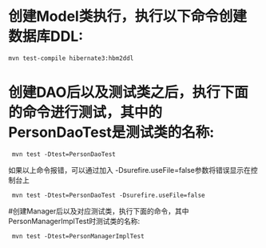 

# 创建Model类执行，执行以下命令创建数据库DDL:

```
mvn test-compile hibernate3:hbm2ddl

```

# 创建DAO后以及测试类之后，执行下面的命令进行测试，其中的PersonDaoTest是测试类的名称:

```
 mvn test -Dtest=PersonDaoTest

```

如果以上命令报错，可以通过加入 -Dsurefire.useFile=false参数将错误显示在控制台上


```
 mvn test -Dtest=PersonDaoTest -Dsurefire.useFile=false

```

#创建Manager后以及对应测试类，执行下面的命令，其中PersonManagerImplTest时测试类的名称:

```
 mvn test -Dtest=PersonManagerImplTest
```